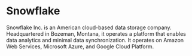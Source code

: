 # Snowflake
Snowflake Inc. is an American cloud-based data storage company. Headquartered in Bozeman, Montana, it operates a platform that enables data analytics and minimal data synchronization. It operates on Amazon Web Services, Microsoft Azure, and Google Cloud Platform.
